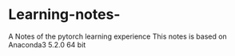 # Learning-notes-
A Notes of the pytorch learning experience 
This notes is based on Anaconda3 5.2.0 64 bit 
